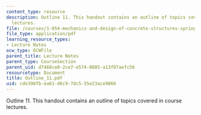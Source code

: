 ```yaml
---
content_type: resource
description: Outline 11. This handout contains an outline of topics covered in course
  lectures.
file: /courses/1-054-mechanics-and-design-of-concrete-structures-spring-2004/cde398fbea61d6c97dc555e23ace9866_Outline_11.pdf
file_type: application/pdf
learning_resource_types:
- Lecture Notes
ocw_type: OCWFile
parent_title: Lecture Notes
parent_type: CourseSection
parent_uid: d7468ce0-2ce7-e574-0805-a13f07aefc56
resourcetype: Document
title: Outline_11.pdf
uid: cde398fb-ea61-d6c9-7dc5-55e23ace9866
---
```

Outline 11. This handout contains an outline of topics covered in course lectures.

